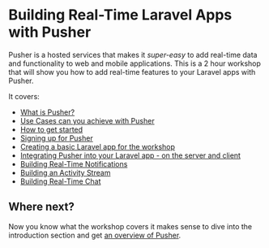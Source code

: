 # Building Real-Time Laravel Apps with Pusher

Pusher is a hosted services that makes it *super-easy* to add real-time data and functionality to web and mobile applications. This is a 2 hour workshop that will show you how to add real-time features to your Laravel apps with Pusher.

It covers:

* [What is Pusher?](introduction/)
* [Use Cases can you achieve with Pusher](introduction/pusher-use-cases.md)
* [How to get started](getting-started/)
* [Signing up for Pusher](getting-started/signup.md)
* [Creating a basic Laravel app for the workshop](getting-started/laravel-app.md)
* [Integrating Pusher into your Laravel app - on the server and client](getting-started/integrating-pusher.md)
* [Building Real-Time Notifications](notifications/)
* [Building an Activity Stream](activity-streams)
* [Building Real-Time Chat](chat/)

## Where next?

Now you know what the workshop covers it makes sense to dive into the introduction section and get [an overview of Pusher](introduction/).
